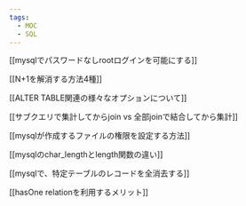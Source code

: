 ```yaml
---
tags:
  - MOC
  - SQL
---
```

[[mysqlでパスワードなしrootログインを可能にする]]

[[N+1を解消する方法4種]]

[[ALTER TABLE関連の様々なオプションについて]]

[[サブクエリで集計してからjoin vs 全部joinで結合してから集計]]

[[mysqlが作成するファイルの権限を設定する方法]]

[[mysqlのchar_lengthとlength関数の違い]]

[[mysqlで、特定テーブルのレコードを全消去する]]

[[hasOne relationを利用するメリット]]